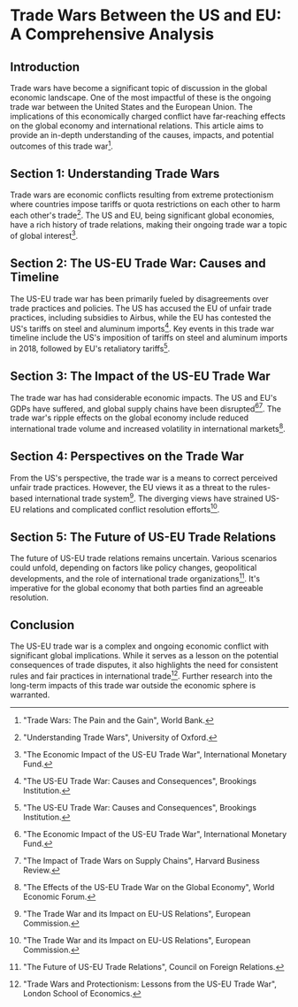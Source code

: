 # Trade Wars Between the US and EU: A Comprehensive Analysis

## Introduction
Trade wars have become a significant topic of discussion in the global economic landscape. One of the most impactful of these is the ongoing trade war between the United States and the European Union. The implications of this economically charged conflict have far-reaching effects on the global economy and international relations. This article aims to provide an in-depth understanding of the causes, impacts, and potential outcomes of this trade war[^1^].

## Section 1: Understanding Trade Wars
Trade wars are economic conflicts resulting from extreme protectionism where countries impose tariffs or quota restrictions on each other to harm each other's trade[^6^]. The US and EU, being significant global economies, have a rich history of trade relations, making their ongoing trade war a topic of global interest[^2^].

## Section 2: The US-EU Trade War: Causes and Timeline
The US-EU trade war has been primarily fueled by disagreements over trade practices and policies. The US has accused the EU of unfair trade practices, including subsidies to Airbus, while the EU has contested the US's tariffs on steel and aluminum imports[^3^]. Key events in this trade war timeline include the US's imposition of tariffs on steel and aluminum imports in 2018, followed by EU's retaliatory tariffs[^3^].

## Section 3: The Impact of the US-EU Trade War
The trade war has had considerable economic impacts. The US and EU's GDPs have suffered, and global supply chains have been disrupted[^2^][^5^]. The trade war's ripple effects on the global economy include reduced international trade volume and increased volatility in international markets[^9^].

## Section 4: Perspectives on the Trade War
From the US's perspective, the trade war is a means to correct perceived unfair trade practices. However, the EU views it as a threat to the rules-based international trade system[^4^]. The diverging views have strained US-EU relations and complicated conflict resolution efforts[^4^].

## Section 5: The Future of US-EU Trade Relations
The future of US-EU trade relations remains uncertain. Various scenarios could unfold, depending on factors like policy changes, geopolitical developments, and the role of international trade organizations[^8^]. It's imperative for the global economy that both parties find an agreeable resolution.

## Conclusion
The US-EU trade war is a complex and ongoing economic conflict with significant global implications. While it serves as a lesson on the potential consequences of trade disputes, it also highlights the need for consistent rules and fair practices in international trade[^10^]. Further research into the long-term impacts of this trade war outside the economic sphere is warranted.

[^1^]: "Trade Wars: The Pain and the Gain", World Bank.
[^2^]: "The Economic Impact of the US-EU Trade War", International Monetary Fund.
[^3^]: "The US-EU Trade War: Causes and Consequences", Brookings Institution.
[^4^]: "The Trade War and its Impact on EU-US Relations", European Commission.
[^5^]: "The Impact of Trade Wars on Supply Chains", Harvard Business Review.
[^6^]: "Understanding Trade Wars", University of Oxford.
[^7^]: "The US-EU Trade War in Numbers", Center for Strategic and International Studies.
[^8^]: "The Future of US-EU Trade Relations", Council on Foreign Relations.
[^9^]: "The Effects of the US-EU Trade War on the Global Economy", World Economic Forum.
[^10^]: "Trade Wars and Protectionism: Lessons from the US-EU Trade War", London School of Economics.